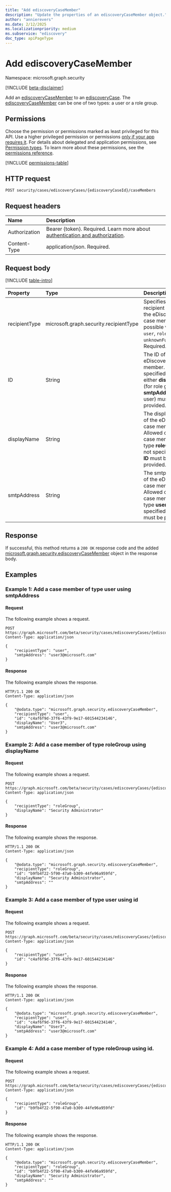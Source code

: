```yaml
---
title: "Add ediscoveryCaseMember"
description: "Update the properties of an ediscoveryCaseMember object."
author: "annierevers"
ms.date: 2/12/2025
ms.localizationpriority: medium
ms.subservice: "ediscovery"
doc_type: apiPageType
---
```


# Add ediscoveryCaseMember

Namespace: microsoft.graph.security

[!INCLUDE [beta-disclaimer](../../includes/beta-disclaimer.md)]

Add an [ediscoveryCaseMember](../resources/security-ediscoverycasemember.md) to an [ediscoveryCase](../resources/security-ediscoverycase.md). The [ediscoveryCaseMember](../resources/security-ediscoverycasemember.md) can be one of two types: a user or a role group.

## Permissions

Choose the permission or permissions marked as least privileged for this API. Use a higher privileged permission or permissions [only if your app requires it](/graph/permissions-overview#best-practices-for-using-microsoft-graph-permissions). For details about delegated and application permissions, see [Permission types](/graph/permissions-overview#permission-types). To learn more about these permissions, see the [permissions reference](/graph/permissions-reference).

<!-- {
  "blockType": "permissions",
  "name": "security-ediscoverycasemember-add-permissions"
}
-->
[!INCLUDE [permissions-table](../includes/permissions/security-ediscoverycasemember-add-permissions.md)]

## HTTP request

<!-- {
  "blockType": "ignored"
}
-->
``` http
POST security/cases/ediscoveryCases/{ediscoveryCaseId}/caseMembers
```

## Request headers

|Name|Description|
|:---|:---|
|Authorization|Bearer {token}. Required. Learn more about [authentication and authorization](/graph/auth/auth-concepts).|
|Content-Type|application/json. Required.|

## Request body

[!INCLUDE [table-intro](../../includes/update-property-table-intro.md)]

|Property|Type|Description|
|:---|:---|:---|
|recipientType|microsoft.graph.security.recipientType|Specifies the recipient type of the eDiscovery case member. The possible values are: `user`, `roleGroup`, `unknownFutureValue`. Required.|
|ID|String|The ID of the eDiscovery case member. If not specified, then either **displayName** (for role group) or **smtpAddress** (for user) must be provided.|
|displayName|String|The display name of the eDiscovery case member. Allowed only for case members of type **roleGroup**. If not specified, then **ID** must be provided. |
|smtpAddress|String|The smtp address of the eDiscovery case member. Allowed only for case members of type **user**. If not specified, then **ID** must be provided. |

## Response

If successful, this method returns a `200 OK` response code and the added [microsoft.graph.security.ediscoveryCaseMember](../resources/security-ediscoverycasemember.md) object in the response body.

## Examples

### Example 1: Add a case member of type **user** using **smtpAddress**
#### Request

The following example shows a request.
<!-- {
  "blockType": "request",
  "name": "user/smtp"
}
-->
``` http
POST https://graph.microsoft.com/beta/security/cases/ediscoveryCases/{ediscoveryCaseId}/caseMembers
Content-Type: application/json

{
    "recipientType": "user",
    "smtpAddress": "user3@microsoft.com"
}
```


#### Response

The following example shows the response.
<!-- {
  "blockType": "response",
  "name": "user/smtp"
  "@odata.type": "microsoft.graph.security.ediscoveryCaseMember"
}
-->
``` http
HTTP/1.1 200 OK
Content-Type: application/json

{  
    "@odata.type": "microsoft.graph.security.ediscoveryCaseMember",
    "recipientType": "user",
    "id": "c4af6f9d-37f6-43f9-9e17-601544234146",
    "displayName": "User3",
    "smtpAddress": "user3@microsoft.com"
}
```

### Example 2: Add a case member of type **roleGroup** using **displayName**
#### Request

The following example shows a request.
<!-- {
  "blockType": "request",
  "name": "roleGroup/displayName"
}
-->
``` http
POST https://graph.microsoft.com/beta/security/cases/ediscoveryCases/{ediscoveryCaseId}/caseMembers
Content-Type: application/json

{
    "recipientType": "roleGroup",
    "displayName": "Security Administrator"
}
```

#### Response

The following example shows the response.
<!-- {
  "blockType": "response",
  "name": "roleGroup/displayName",
  "@odata.type": "microsoft.graph.security.ediscoveryCaseMember"
}
-->
``` http
HTTP/1.1 200 OK
Content-Type: application/json

{
    "@odata.type": "microsoft.graph.security.ediscoveryCaseMember",
    "recipientType": "roleGroup",
    "id": "b9fb4f22-5f90-47a0-b309-44fe96a959fd",
    "displayName": "Security Administrator",
    "smtpAddress": ""
}
```

### Example 3: Add a case member of type **user** using **id**
#### Request

The following example shows a request.
<!-- {
  "blockType": "request",
  "name": "user/id"
}
-->
``` http
POST https://graph.microsoft.com/beta/security/cases/ediscoveryCases/{ediscoveryCaseId}/caseMembers
Content-Type: application/json

{
    "recipientType": "user",
    "id": "c4af6f9d-37f6-43f9-9e17-601544234146"
}
```


#### Response

The following example shows the response.
<!-- {
  "blockType": "response",
  "name": "user/id",
  "@odata.type": "microsoft.graph.security.ediscoveryCaseMember"
}
-->
``` http
HTTP/1.1 200 OK
Content-Type: application/json

{
    "@odata.type": "microsoft.graph.security.ediscoveryCaseMember",
    "recipientType": "user",
    "id": "c4af6f9d-37f6-43f9-9e17-601544234146",
    "displayName": "User3",
    "smtpAddress": "user3@microsoft.com"
}
```

### Example 4: Add a case member of type **roleGroup** using **id**.
#### Request

The following example shows a request.
<!-- {
  "blockType": "request",
  "name": "roleGroup/id"
}
-->
``` http
POST https://graph.microsoft.com/beta/security/cases/ediscoveryCases/{ediscoveryCaseId}/caseMembers
Content-Type: application/json

{
    "recipientType": "roleGroup",
    "id": "b9fb4f22-5f90-47a0-b309-44fe96a959fd"
}
```

#### Response

The following example shows the response.
<!-- {
  "blockType": "response",
  "name": "roleGroup/id",
  "@odata.type": "microsoft.graph.security.ediscoveryCaseMember"
}
-->
``` http
HTTP/1.1 200 OK
Content-Type: application/json

{
    "@odata.type": "microsoft.graph.security.ediscoveryCaseMember",
    "recipientType": "roleGroup",
    "id": "b9fb4f22-5f90-47a0-b309-44fe96a959fd",
    "displayName": "Security Administrator",
    "smtpAddress": ""
}
```